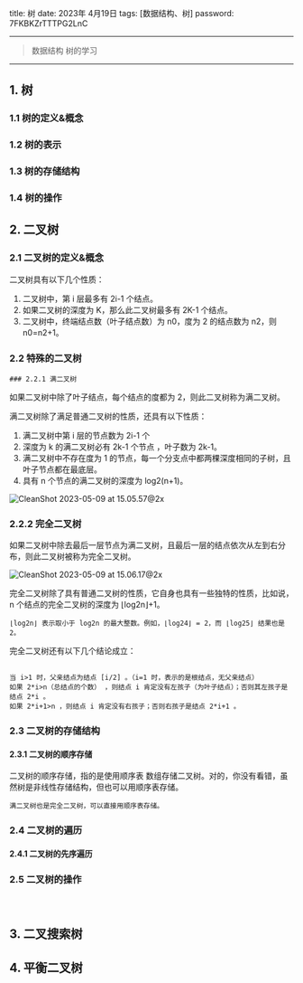 

title:  树
date:  2023年 4月19日
tags: [数据结构、树]
password: 7FKBKZrTTTPG2LnC

---

 <!--more-->

> 数据结构 树的学习

---

## 1. 树

### 1.1 树的定义&概念

### 1.2 树的表示

### 1.3 树的存储结构

### 1.4 树的操作



## 2. 二叉树

### 2.1 二叉树的定义&概念

二叉树具有以下几个性质：

1. 二叉树中，第 i 层最多有 2i-1 个结点。
2. 如果二叉树的深度为 K，那么此二叉树最多有 2K-1 个结点。
3. 二叉树中，终端结点数（叶子结点数）为 n0，度为 2 的结点数为 n2，则 n0=n2+1。

### 2.2 特殊的二叉树

	### 2.2.1 满二叉树

如果二叉树中除了叶子结点，每个结点的度都为 2，则此二叉树称为满二叉树。

满二叉树除了满足普通二叉树的性质，还具有以下性质：

1. 满二叉树中第 i 层的节点数为 2i-1 个
2. 深度为 k 的满二叉树必有 2k-1 个节点 ，叶子数为 2k-1。
3. 满二叉树中不存在度为 1 的节点，每一个分支点中都两棵深度相同的子树，且叶子节点都在最底层。
4. 具有 n 个节点的满二叉树的深度为 log2(n+1)。

![CleanShot 2023-05-09 at 15.05.57@2x](http://img.wqkenqing.ren/typora_img/CleanShot%202023-05-09%20at%2015.05.57@2x.png)

### 2.2.2 完全二叉树

如果二叉树中除去最后一层节点为满二叉树，且最后一层的结点依次从左到右分布，则此二叉树被称为完全二叉树。

![CleanShot 2023-05-09 at 15.06.17@2x](http://img.wqkenqing.ren/typora_img/CleanShot%202023-05-09%20at%2015.06.17@2x.png)

完全二叉树除了具有普通二叉树的性质，它自身也具有一些独特的性质，比如说，n 个结点的完全二叉树的深度为 ⌊log2n⌋+1。

```
⌊log2n⌋ 表示取小于 log2n 的最大整数。例如，⌊log24⌋ = 2，而 ⌊log25⌋ 结果也是 2。

```

完全二叉树还有以下几个结论成立：

```

当 i>1 时，父亲结点为结点 [i/2] 。（i=1 时，表示的是根结点，无父亲结点）
如果 2*i>n（总结点的个数） ，则结点 i 肯定没有左孩子（为叶子结点）；否则其左孩子是结点 2*i 。
如果 2*i+1>n ，则结点 i 肯定没有右孩子；否则右孩子是结点 2*i+1 。
```



### 2.3 二叉树的存储结构

#### 2.3.1 二叉树的顺序存储



二叉树的顺序存储，指的是使用顺序表 数组存储二叉树。对的，你没有看错，虽然树是非线性存储结构，但也可以用顺序表存储。

```
满二叉树也是完全二叉树，可以直接用顺序表存储。
```

### 2.4 二叉树的遍历

#### 2.4.1 二叉树的先序遍历

### 2.5 二叉树的操作

### 

​	

## 3. 二叉搜索树

## 4. 平衡二叉树









